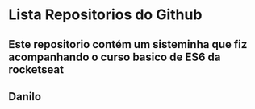 # Lista Repositorios do Github

## Este repositorio contém um sisteminha que fiz acompanhando o curso basico de ES6 da rocketseat

## Danilo

